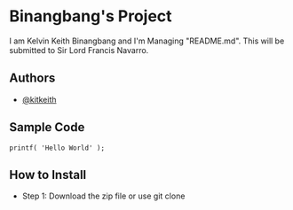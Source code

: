 # Binangbang's Project
I am Kelvin Keith Binangbang and I'm Managing "README.md". This will be submitted to Sir Lord Francis Navarro.
## Authors
- [@kitkeith](https://github.com/kitkeith)
## Sample Code
`printf( 'Hello World' );`
## How to Install
- Step 1: Download the zip file or use git clone